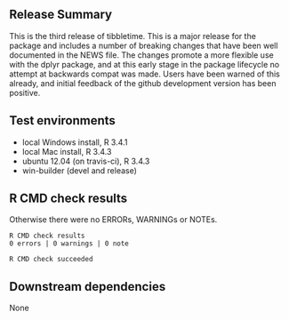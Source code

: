 ## Release Summary
This is the third release of tibbletime. This is a major release for the package
and includes a number of breaking changes that have been well documented in the
NEWS file. The changes promote a more flexible use with the dplyr package, and
at this early stage in the package lifecycle no attempt at backwards compat was
made. Users have been warned of this already, and initial feedback of the 
github development version has been positive.

## Test environments
* local Windows install, R 3.4.1
* local Mac install, R 3.4.3
* ubuntu 12.04 (on travis-ci), R 3.4.3
* win-builder (devel and release)

## R CMD check results

Otherwise there were no ERRORs, WARNINGs or NOTEs.

    R CMD check results
    0 errors | 0 warnings | 0 note 

    R CMD check succeeded

## Downstream dependencies
None
